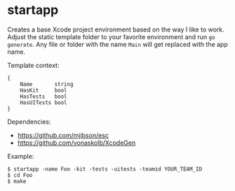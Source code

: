 # startapp

Creates a base Xcode project environment based on the way I like to work.
Adjust the static template folder to your favorite environment and run 
`go generate`. Any file or folder with the name `Main` will get replaced with 
the app name.

Template context:

```
{
    Name       string
    HasKit     bool
    HasTests   bool
    HasUITests bool
}
```

Dependencies:

- https://github.com/mjibson/esc
- https://github.com/yonaskolb/XcodeGen

Example:

    $ startapp -name Foo -kit -tests -uitests -teamid YOUR_TEAM_ID
    $ cd Foo
    $ make